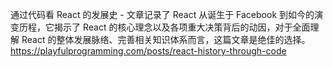 通过代码看 React 的发展史 - 文章记录了 React 从诞生于 Facebook 到如今的演变历程，它揭示了 React 的核心理念以及各项重大决策背后的动因，对于全面理解 React 的整体发展脉络、完善相关知识体系而言，这篇文章是绝佳的选择。
https://playfulprogramming.com/posts/react-history-through-code
